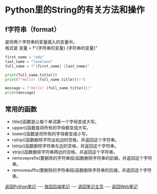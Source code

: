 # Python里的String的有关方法和操作

f字符串（format）    
--------------------
 是将两个字符串的变量插入的变量中。     
 格式是 变量 = f"{字符串的变量} {字符串的变量}"      
 ```python
first_name = "ada"
last_name = "lovelace"
full_name = f"{first_name} {last_name}"

print(full_name.title())
print(f"Hello! {full_name.title()}!")

message = f"Hello! {full_name.title()}!"
print(message)
 ```

常用的函数     
-------------------------
- title()函数是让每个单词第一个字母变成大写。    
- upper()函数是将所有的字母都变成大写。   
- lower()函数是将所有的字母都变成小写。
- rstrip()函数删除字符出右边的空格，并返回这个字符串。    
- lstrip()函数删除字符串左边的空格，并返回这个字符串。
- strip()函数删除字符串两边的空格，并返回这个字符串。
- removeprefix(要删除的字符串段)函数删除字符串的前缀，并返回这个字符串。
- removesuffix(要删除的字符串段)函数删除字符串的后缀，并返回这个字符串。

[返回Python笔记](README.md) --- [放回后端笔记](../README.md) --- [返回笔记主页](../../../README.md) --- [返回Web笔记](../../README.md)